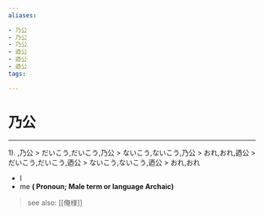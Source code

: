 ```yaml
---
aliases:
    
- 乃公
- 乃公
- 乃公
- 迺公
- 迺公
- 迺公
tags:
    
---
```


# 乃公
---
1).
,乃公 > だいこう,だいこう,乃公 > ないこう,ないこう,乃公 > おれ,おれ,迺公 > だいこう,だいこう,迺公 > ないこう,ないこう,迺公 > おれ,おれ

- I
- me
**( Pronoun; Male term or language Archaic)**
> see also:  [[俺様]]
            